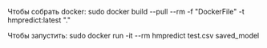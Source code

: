 Чтобы собрать docker: sudo docker build --pull --rm -f "DockerFile" -t hmpredict:latest "."

Чтобы запустить: sudo docker run -it --rm hmpredict test.csv saved_model